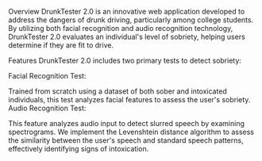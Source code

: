 Overview
DrunkTester 2.0 is an innovative web application developed to address the dangers of drunk driving, particularly among college students. By utilizing both facial recognition and audio recognition technology, DrunkTester 2.0 evaluates an individual's level of sobriety, helping users determine if they are fit to drive.

Features
DrunkTester 2.0 includes two primary tests to detect sobriety:

Facial Recognition Test:

Trained from scratch using a dataset of both sober and intoxicated individuals, this test analyzes facial features to assess the user's sobriety.
Audio Recognition Test:

This feature analyzes audio input to detect slurred speech by examining spectrograms. We implement the Levenshtein distance algorithm to assess the similarity between the user's speech and standard speech patterns, effectively identifying signs of intoxication.
